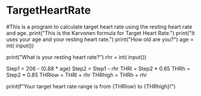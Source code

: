 # TargetHeartRate
#This is a program to calculate target heart rate using the resting heart rate and age.
print("This is the Karvonen formula for Target Heart Rate.")
print("It uses your age and your resting heart rate.")
print("How old are you?")
age = int( input())

print("What is your resting heart rate?")
rhr = int( input())

Step1 = 206 - (0.88 * age)
Step2 = Step1 - rhr
THRl = Step2 * 0.65
THRh = Step2 * 0.85
THRlow = THRl + rhr
THRhigh = THRh + rhr

print(f"Your target heart rate range is from {THRlow} to {THRhigh}!")
